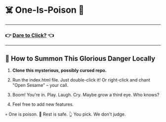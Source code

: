 # ☠️ One-Is-Poison 🍷 

---

### 👉 [Dare to Click?](https://poojaguptan03.github.io/One-Is-Poison/) 👈  

---

## 🧪 How to Summon This Glorious Danger Locally

1. **Clone this mysterious, possibly cursed repo.**

2. Run the index.html file.
Just double-click it! Or right-click and chant "Open Sesame" – your call.

3. Boom! You're in.
Play. Laugh. Cry. Maybe grow a third eye. Who knows?

4. Feel free to add new features.

💀 One is poison.
💚 Rest is safe.
👆 You pick. We don't judge.
